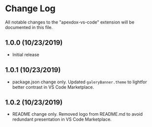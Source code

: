 # Change Log

All notable changes to the "apexdox-vs-code" extension will be documented in this file.

## 1.0.0 (10/23/2019)

- Initial release

## 1.0.1 (10/23/2019)

- package.json change only. Updated `galeryBanner.theme` to lightfor better contrast in VS Code Marketplace.

## 1.0.2 (10/23/2019)

- README change only. Removed logo from README.md to avoid redundant presentation in VS Code Marketplace.